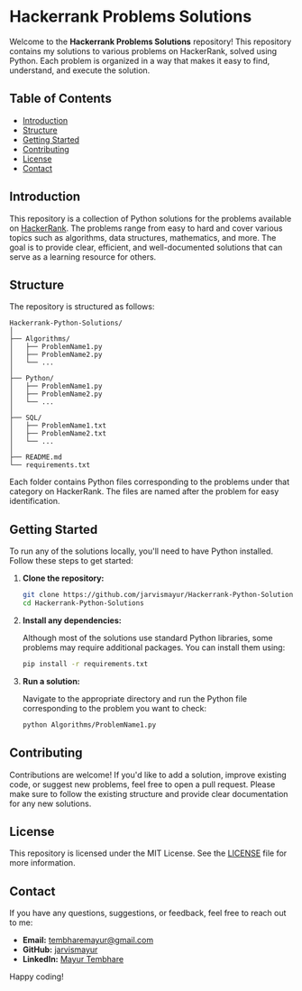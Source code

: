 # Hackerrank Problems Solutions

Welcome to the **Hackerrank Problems Solutions** repository! This repository contains my solutions to various problems on HackerRank, solved using Python. Each problem is organized in a way that makes it easy to find, understand, and execute the solution.

## Table of Contents

- [Introduction](#introduction)
- [Structure](#structure)
- [Getting Started](#getting-started)
- [Contributing](#contributing)
- [License](#license)
- [Contact](#contact)

## Introduction

This repository is a collection of Python solutions for the problems available on [HackerRank](https://www.hackerrank.com/). The problems range from easy to hard and cover various topics such as algorithms, data structures, mathematics, and more. The goal is to provide clear, efficient, and well-documented solutions that can serve as a learning resource for others.

## Structure

The repository is structured as follows:

```
Hackerrank-Python-Solutions/
│
├── Algorithms/
│   ├── ProblemName1.py
│   ├── ProblemName2.py
│   └── ...
│
├── Python/
│   ├── ProblemName1.py
│   ├── ProblemName2.py
│   └── ...
│
├── SQL/
│   ├── ProblemName1.txt
│   ├── ProblemName2.txt
│   └── ...
│
├── README.md
└── requirements.txt
```

Each folder contains Python files corresponding to the problems under that category on HackerRank. The files are named after the problem for easy identification.

## Getting Started

To run any of the solutions locally, you'll need to have Python installed. Follow these steps to get started:

1. **Clone the repository:**

   ```bash
   git clone https://github.com/jarvismayur/Hackerrank-Python-Solutions.git
   cd Hackerrank-Python-Solutions
   ```

2. **Install any dependencies:**

   Although most of the solutions use standard Python libraries, some problems may require additional packages. You can install them using:

   ```bash
   pip install -r requirements.txt
   ```

3. **Run a solution:**

   Navigate to the appropriate directory and run the Python file corresponding to the problem you want to check:

   ```bash
   python Algorithms/ProblemName1.py
   ```

## Contributing

Contributions are welcome! If you'd like to add a solution, improve existing code, or suggest new problems, feel free to open a pull request. Please make sure to follow the existing structure and provide clear documentation for any new solutions.

## License

This repository is licensed under the MIT License. See the [LICENSE](LICENSE) file for more information.

## Contact

If you have any questions, suggestions, or feedback, feel free to reach out to me:

- **Email:** [tembharemayur@gmail.com](mailto:tembharemayur@gmail.com)
- **GitHub:** [jarvismayur](https://github.com/jarvismayur)
- **LinkedIn:** [Mayur Tembhare](https://www.linkedin.com/in/mayur-tembhare/)

Happy coding!